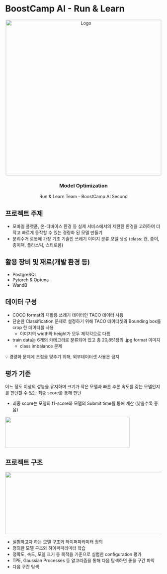# BoostCamp AI - Run & Learn

<div align="center">
  <a href="https://github.com/boostcampaitech2/mrc-level2-nlp-01">
    <img src="https://i.imgur.com/b48hDWD.png" alt="Logo" width="500">
  </a>

  <h3 align="center">Model Optimization</h3>

  <p align="center">
    Run & Learn Team - BoostCamp AI Second
    <br />
  </p>
</div>

## 프로젝트 주제

- 모바일 플랫폼, 온-디바이스 환경 등 실제 서비스에서의 제한된 환경을 고려하여 더 작고 빠르게 동작할 수 있는 경량화 된 모델 만들기
- 분리수거 로봇에 가장 기초 기술인 쓰레기 이미지 분류 모델 생성 (class: 캔, 종이, 종이팩, 플라스틱, 스티로폼)

## 활용 장비 및 재료(개발 환경 등)

- PostgreSQL
- Pytorch & Optuna
- WandB

## 데이터 구성

- COCO format의 재활용 쓰레기 데이터인 TACO 데이터 사용
- 단순한 Classification 문제로 설정하기 위해 TACO 데이터셋의 Bounding box를 crop 한 데이터를 사용
    - 이미지의 width와 height가 모두 제각각으로 다름
- train data는 6개의 카테고리로 분류되어 있고 총 20,851장의 .jpg format 이미지
    - class imbalance 문제

💡 경량화 문제에 초점을 맞추기 위해, 외부데이터셋 사용은 금지

## 평가 기준

어느 정도 이상의 성능을 유지하며 크기가 작은 모델과 빠른 추론 속도를 갖는 모델인지를 판단할 수 있는 최종 score를 통해 판단

- 최종 score는 모델의 f1-score와 모델의 Submit time를 통해 계산 (낮을수록 좋음)

<img src="https://www.notion.so/image/https%3A%2F%2Fs3-us-west-2.amazonaws.com%2Fsecure.notion-static.com%2F350ce3a1-9982-4dca-90f1-916d4b0b7aaa%2FUntitled.png?table=block&id=5d691c4a-8e4a-4e84-82e1-6d02ee75449b&spaceId=b0dbf334-adaf-4bef-bc18-f64af575fe67&width=2000&userId=d7e4c993-4672-4780-a6d1-903e70822aec&cache=v2" width="400" height="100">


## 프로젝트 구조

<img src="https://www.notion.so/image/https%3A%2F%2Fs3-us-west-2.amazonaws.com%2Fsecure.notion-static.com%2Feea004fb-0ec6-4b13-8d49-b3022edb11b5%2FUntitled.png?table=block&id=74faa2d9-43a6-4385-8801-b73f0f37eb84&spaceId=b0dbf334-adaf-4bef-bc18-f64af575fe67&width=2000&userId=d7e4c993-4672-4780-a6d1-903e70822aec&cache=v2" width="600" height="200">

- 실험하고자 하는 모델 구조와 하이퍼파라미터 정의
- 정의한 모델 구조와 하이퍼파라미터 학습
- 정확도, 속도, 모델 크기 등 목적을 기준으로 실험한 configuration 평가
- TPE, Gaussian Processes 등 알고리즘을 통해 다음 탐색하면 좋을 구간 파악
- 다음 구간 탐색
